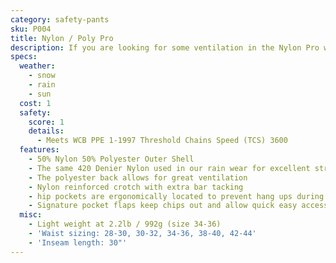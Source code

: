 ```yaml
---
category: safety-pants
sku: P004
title: Nylon / Poly Pro
description: If you are looking for some ventilation in the Nylon Pro we can meet half way with the NYLON / POLY PRO 3600. Dubbed the "Half Half" this pant keeps the snow and rain off the front and lets the heat out the back.
specs:
  weather:
    - snow
    - rain
    - sun
  cost: 1
  safety:
    score: 1
    details:
      - Meets WCB PPE 1-1997 Threshold Chains Speed (TCS) 3600
  features:
    - 50% Nylon 50% Polyester Outer Shell
    - The same 420 Denier Nylon used in our rain wear for excellent strength moisture protection
    - The polyester back allows for great ventilation
    - Nylon reinforced crotch with extra bar tacking
    - hip pockets are ergonomically located to prevent hang ups during cutting and bending
    - Signature pocket flaps keep chips out and allow quick easy access
  misc:
    - Light weight at 2.2lb / 992g (size 34-36)
    - 'Waist sizing: 28-30, 30-32, 34-36, 38-40, 42-44'
    - 'Inseam length: 30"'
---
```

